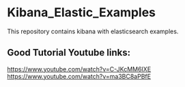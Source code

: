 # Kibana_Elastic_Examples
This repository contains kibana with elasticsearch examples.

## Good Tutorial Youtube links:

https://www.youtube.com/watch?v=C-JKcMM6IXE
https://www.youtube.com/watch?v=ma3BC8aPBfE

